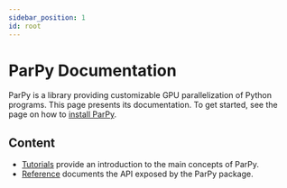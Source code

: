 ```yaml
---
sidebar_position: 1
id: root
---
```

# ParPy Documentation

ParPy is a library providing customizable GPU parallelization of Python programs. This page presents its documentation. To get started, see the page on how to [install ParPy](/installation).

## Content

- [Tutorials](./tutorials/index.md) provide an introduction to the main concepts of ParPy.
- [Reference](./reference/index.md) documents the API exposed by the ParPy package.
